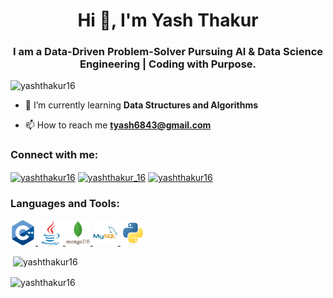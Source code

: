 <h1 align="center">Hi 👋, I'm Yash Thakur</h1>
<h3 align="center">I am a Data-Driven Problem-Solver Pursuing AI & Data Science Engineering | Coding with Purpose.</h3>

<p align="left"> <img src="https://komarev.com/ghpvc/?username=yashthakur16&label=Profile%20views&color=0e75b6&style=flat" alt="yashthakur16" /> </p>

- 🌱 I’m currently learning **Data Structures and Algorithms**

- 📫 How to reach me **tyash6843@gmail.com**

<h3 align="left">Connect with me:</h3>
<p align="left">
<a href="https://linkedin.com/in/yashthakur16" target="blank"><img align="center" src="https://raw.githubusercontent.com/rahuldkjain/github-profile-readme-generator/master/src/images/icons/Social/linked-in-alt.svg" alt="yashthakur16" height="30" width="40" /></a>
<a href="https://instagram.com/yashthakur_16" target="blank"><img align="center" src="https://raw.githubusercontent.com/rahuldkjain/github-profile-readme-generator/master/src/images/icons/Social/instagram.svg" alt="yashthakur_16" height="30" width="40" /></a>
<a href="https://www.leetcode.com/yashthakur16" target="blank"><img align="center" src="https://raw.githubusercontent.com/rahuldkjain/github-profile-readme-generator/master/src/images/icons/Social/leet-code.svg" alt="yashthakur16" height="30" width="40" /></a>
</p>

<h3 align="left">Languages and Tools:</h3>
<p align="left"> <a href="https://www.w3schools.com/cpp/" target="_blank" rel="noreferrer"> <img src="https://raw.githubusercontent.com/devicons/devicon/master/icons/cplusplus/cplusplus-original.svg" alt="cplusplus" width="40" height="40"/> </a> <a href="https://www.java.com" target="_blank" rel="noreferrer"> <img src="https://raw.githubusercontent.com/devicons/devicon/master/icons/java/java-original.svg" alt="java" width="40" height="40"/> </a> <a href="https://www.mongodb.com/" target="_blank" rel="noreferrer"> <img src="https://raw.githubusercontent.com/devicons/devicon/master/icons/mongodb/mongodb-original-wordmark.svg" alt="mongodb" width="40" height="40"/> </a> <a href="https://www.mysql.com/" target="_blank" rel="noreferrer"> <img src="https://raw.githubusercontent.com/devicons/devicon/master/icons/mysql/mysql-original-wordmark.svg" alt="mysql" width="40" height="40"/> </a> <a href="https://www.python.org" target="_blank" rel="noreferrer"> <img src="https://raw.githubusercontent.com/devicons/devicon/master/icons/python/python-original.svg" alt="python" width="40" height="40"/> </a> </p>

<p>&nbsp;<img align="center" src="https://github-readme-stats.vercel.app/api?username=yashthakur16&show_icons=true&locale=en" alt="yashthakur16" /></p>

<p><img align="center" src="https://github-readme-streak-stats.herokuapp.com/?user=yashthakur16&" alt="yashthakur16" /></p>
